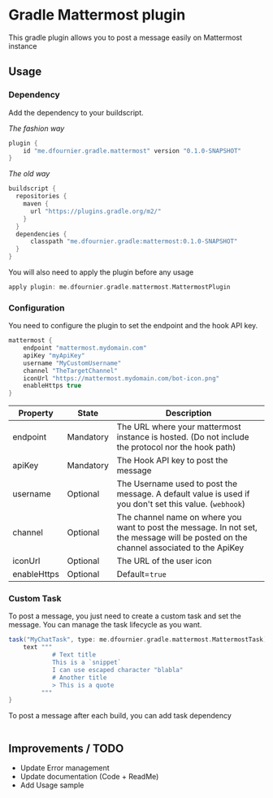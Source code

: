 # Gradle Mattermost plugin
This gradle plugin allows you to post a message easily on Mattermost instance

## Usage
### Dependency
Add the dependency to your buildscript.

*The fashion way*
```groovy
plugin {
    id "me.dfournier.gradle.mattermost" version "0.1.0-SNAPSHOT"
}
```

*The old way*
```groovy
buildscript {
  repositories {
    maven {
      url "https://plugins.gradle.org/m2/"
    }
  }
  dependencies {
      classpath "me.dfournier.gradle:mattermost:0.1.0-SNAPSHOT"
  }
}
```
You will also need to apply the plugin before any usage
```groovy
apply plugin: me.dfournier.gradle.mattermost.MattermostPlugin
```

### Configuration
You need to configure the plugin to set the endpoint and the hook API key.
```groovy
mattermost {
    endpoint "mattermost.mydomain.com"
    apiKey "myApiKey"
    username "MyCustomUsername"
    channel "TheTargetChannel"
    iconUrl "https://mattermost.mydomain.com/bot-icon.png"
    enableHttps true
}
```
|Property|State|Description|
|--|--|--|
|endpoint|Mandatory|The URL where your mattermost instance is hosted. (Do not include the protocol nor the hook path)|
|apiKey|Mandatory|The Hook API key to post the message|
|username|Optional|The Username used to post the message. A default value is used if you don't set this value. (`webhook`)|
|channel|Optional|The channel name on where you want to post the message. In not set, the message will be posted on the channel associated to the ApiKey|
|iconUrl|Optional|The URL of the user icon |
|enableHttps|Optional|Default=`true`|

### Custom Task
To post a message, you just need to create a custom task and set the message.
You can manage the task lifecycle as you want.
```groovy
task("MyChatTask", type: me.dfournier.gradle.mattermost.MattermostTask) {
    text """
            # Text title
            This is a `snippet`
            I can use escaped character "blabla"
            # Another title
            > This is a quote
         """
}
```

To post a message after each build, you can add task dependency
```groovy

```


## Improvements / TODO
- Update Error management
- Update documentation (Code + ReadMe)
- Add Usage sample